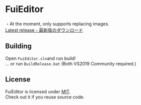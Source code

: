 # FuiEditor
・At the moment, only supports replacing images. <br>
[Latest release - 最新版のダウンロード](github.com/kzpns/FuiEditor/releases/latest)

## Building
Open `FuiEditor.sln`and run build! <br>
... or run `BuildRelease.bat` (Both VS2019 Community required.) <br>

## License
FuiEditor is licensed under [MIT](github.com/kzpns/FuiEditor/blob/master/LICENSE). <br>
Check out it if you reuse source code.
